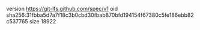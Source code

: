 version https://git-lfs.github.com/spec/v1
oid sha256:31fbba5d7a7f18c3b0cbd30fbab870bfd194154f67380c5fe186ebb82c537765
size 18922
